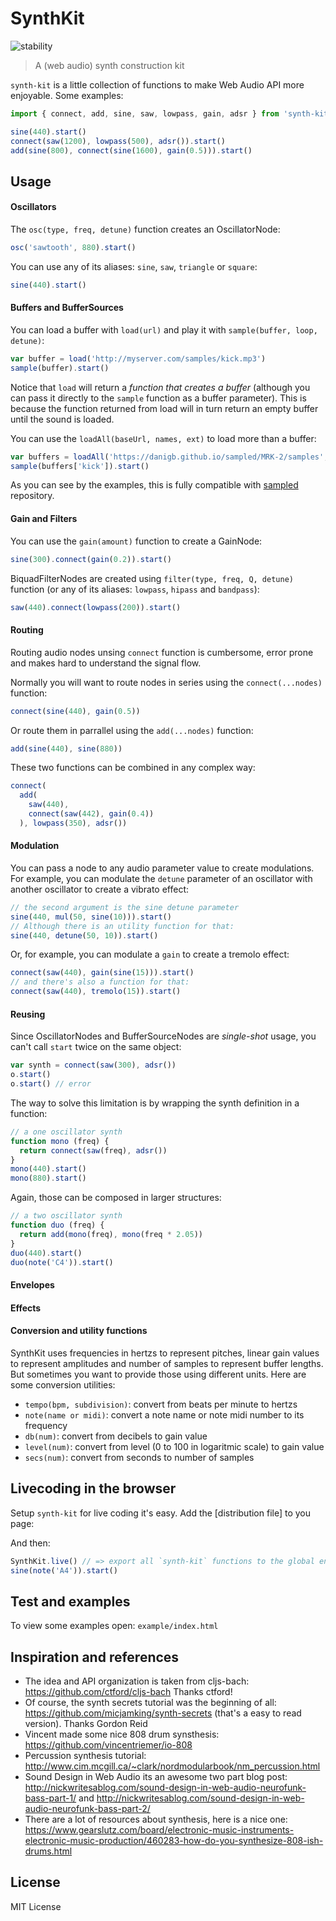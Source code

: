 # SynthKit

![stability](https://img.shields.io/badge/stability-experimental-red.svg?style=flat-square)

> A (web audio) synth construction kit

`synth-kit` is a little collection of functions to make Web Audio API more enjoyable. Some examples:

```js
import { connect, add, sine, saw, lowpass, gain, adsr } from 'synth-kit'

sine(440).start()
connect(saw(1200), lowpass(500), adsr()).start()
add(sine(800), connect(sine(1600), gain(0.5))).start()

```

## Usage

#### Oscillators

The `osc(type, freq, detune)` function creates an OscillatorNode:

```js
osc('sawtooth', 880).start()
```

You can use any of its aliases: `sine`, `saw`, `triangle` or `square`:

```js
sine(440).start()
```

#### Buffers and BufferSources

You can load a buffer with `load(url)` and play it with `sample(buffer, loop, detune)`:

```js
var buffer = load('http://myserver.com/samples/kick.mp3')
sample(buffer).start()
```

Notice that `load` will return a _function that creates a buffer_ (although you can pass it directly to the `sample` function as a buffer parameter). This is because the function returned from load will in turn return an empty buffer until the sound is loaded.

You can use the `loadAll(baseUrl, names, ext)` to load more than a buffer:

```js
var buffers = loadAll('https://danigb.github.io/sampled/MRK-2/samples', ['snare', 'kick', 'block'], '.wav')
sample(buffers['kick']).start()
```

As you can see by the examples, this is fully compatible with [sampled](https://github.com/danigb/sampled) repository.

#### Gain and Filters

You can use the `gain(amount)` function to create a GainNode:

```js
sine(300).connect(gain(0.2)).start()
```

BiquadFilterNodes are created using `filter(type, freq, Q, detune)` function (or any of its aliases: `lowpass`, `hipass` and `bandpass`):

```js
saw(440).connect(lowpass(200)).start()
```

#### Routing

Routing audio nodes unsing `connect` function is cumbersome, error prone and makes hard to understand the signal flow.

Normally you will want to route nodes in series using the `connect(...nodes)` function:

```js
connect(sine(440), gain(0.5))
```

Or route them in parrallel using the `add(...nodes)` function:

```js
add(sine(440), sine(880))
```

These two functions can be combined in any complex way:

```js
connect(
  add(
    saw(440),
    connect(saw(442), gain(0.4))
  ), lowpass(350), adsr())
```

#### Modulation

You can pass a node to any audio parameter value to create modulations. For example, you can modulate the `detune` parameter of an oscillator with another oscillator to create a vibrato effect:

```js
// the second argument is the sine detune parameter
sine(440, mul(50, sine(10))).start()
// Although there is an utility function for that:
sine(440, detune(50, 10)).start()
```

Or, for example, you can modulate a `gain` to create a tremolo effect:

```js
connect(saw(440), gain(sine(15))).start()
// and there's also a function for that:
connect(saw(440), tremolo(15)).start()
```

#### Reusing

Since OscillatorNodes and BufferSourceNodes are _single-shot_ usage, you can't call `start` twice on the same object:

```js
var synth = connect(saw(300), adsr())
o.start()
o.start() // error
```

The way to solve this limitation is by wrapping the synth definition in a function:

```js
// a one oscillator synth
function mono (freq) {
  return connect(saw(freq), adsr())
}
mono(440).start()
mono(880).start()
```

Again, those can be composed in larger structures:

```js
// a two oscillator synth
function duo (freq) {
  return add(mono(freq), mono(freq * 2.05))
}
duo(440).start()
duo(note('C4')).start()
```

#### Envelopes

#### Effects

#### Conversion and utility functions

SynthKit uses frequencies in hertzs to represent pitches, linear gain values to represent amplitudes and number of samples to represent buffer lengths. But sometimes you want to provide those using different units. Here are some conversion utilities:

- `tempo(bpm, subdivision)`: convert from beats per minute to hertzs
- `note(name or midi)`: convert a note name or note midi number to its frequency
- `db(num)`: convert from decibels to gain value
- `level(num)`: convert from level (0 to 100 in logaritmic scale) to gain value
- `secs(num)`: convert from seconds to number of samples

## Livecoding in the browser

Setup `synth-kit` for live coding it's easy. Add the [distribution file] to you page:

And then:

```js
SynthKit.live() // => export all `synth-kit` functions to the global environment
sine(note('A4')).start()
```


## Test and examples

To view some examples open: `example/index.html`

## Inspiration and references

- The idea and API organization is taken from cljs-bach: https://github.com/ctford/cljs-bach Thanks ctford!
- Of course, the synth secrets tutorial was the beginning of all: https://github.com/micjamking/synth-secrets (that's a easy to read version). Thanks Gordon Reid
- Vincent made some nice 808 drum synsthesis: https://github.com/vincentriemer/io-808
- Percussion synthesis tutorial: http://www.cim.mcgill.ca/~clark/nordmodularbook/nm_percussion.html
- Sound Design in Web Audio its an awesome two part blog post: http://nickwritesablog.com/sound-design-in-web-audio-neurofunk-bass-part-1/ and http://nickwritesablog.com/sound-design-in-web-audio-neurofunk-bass-part-2/
- There are a lot of resources about synthesis, here is a nice one: https://www.gearslutz.com/board/electronic-music-instruments-electronic-music-production/460283-how-do-you-synthesize-808-ish-drums.html

## License

MIT License
